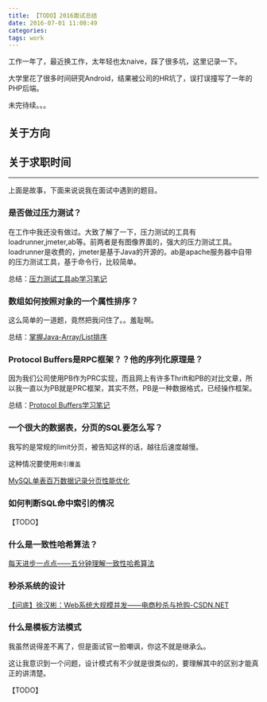 ```yaml
---
title: 【TODO】2016面试总结
date: 2016-07-01 11:08:49
categories:
tags: work
---
```


工作一年了，最近换工作，太年轻也太naive，踩了很多坑，这里记录一下。

大学里花了很多时间研究Android，结果被公司的HR坑了，误打误撞写了一年的PHP后端。

未完待续。。。

## 关于方向
## 关于求职时间

---

上面是故事，下面来说说我在面试中遇到的题目。

### 是否做过压力测试？
在工作中我还没有做过。大致了解了一下，压力测试的工具有loadrunner,jmeter,ab等。前两者是有图像界面的，强大的压力测试工具。loadrunner是收费的，jmeter是基于Java的开源的。ab是apache服务器中自带的压力测试工具，基于命令行，比较简单。

总结：[压力测试工具ab学习笔记][压力测试工具ab学习笔记]

### 数组如何按照对象的一个属性排序？
这么简单的一道题，竟然把我问住了。。羞耻啊。

总结：[掌握Java-Array/List排序][掌握Java-Array/List排序]

### Protocol Buffers是RPC框架？？他的序列化原理是？
因为我们公司使用PB作为PRC实现，而且网上有许多Thrift和PB的对比文章，所以我一直以为PB就是PRC框架，其实不然，PB是一种数据格式，已经操作框架。

总结：[Protocol Buffers学习笔记][Protocol Buffers学习笔记]

### 一个很大的数据表，分页的SQL要怎么写？
我写的是常规的limit分页，被告知这样的话，越往后速度越慢。

这种情况要使用`索引覆盖`

[MySQL单表百万数据记录分页性能优化](http://www.cnblogs.com/lyroge/p/3837886.html)

### 如何判断SQL命中索引的情况

【TODO】

### 什么是一致性哈希算法？
[每天进步一点点——五分钟理解一致性哈希算法][每天进步一点点——五分钟理解一致性哈希算法]

### 秒杀系统的设计
[【问底】徐汉彬：Web系统大规模并发——电商秒杀与抢购-CSDN.NET](http://www.csdn.net/article/2014-11-28/2822858)

### 什么是模板方法模式
我虽然说得差不离了，但是面试官一脸嘲讽，你这不就是继承么。

这让我意识到一个问题，设计模式有不少就是很类似的，要理解其中的区别才能真正的讲清楚。

【TODO】












[压力测试工具ab学习笔记]: http://mushanshitiancai.github.io/2016/07/01/test/%E5%8E%8B%E5%8A%9B%E6%B5%8B%E8%AF%95%E5%B7%A5%E5%85%B7ab%E5%AD%A6%E4%B9%A0%E7%AC%94%E8%AE%B0/
[掌握Java-Array/List排序]:http://mushanshitiancai.github.io/2016/07/03/java/%E6%8E%8C%E6%8F%A1Java-Array-List%E6%8E%92%E5%BA%8F/
[Protocol Buffers学习笔记]: http://mushanshitiancai.github.io/2016/07/05/architecture/Protocol-Buffers%E5%AD%A6%E4%B9%A0%E7%AC%94%E8%AE%B0/
[每天进步一点点——五分钟理解一致性哈希算法]: http://blog.csdn.net/cywosp/article/details/23397179/